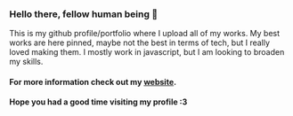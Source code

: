 ### Hello there, fellow human being 👋
This is my github profile/portfolio where I upload all of my works.
My best works are here pinned, maybe not the best in terms of tech, but I really loved making them.
I mostly work in javascript, but I am looking to broaden my skills.
#### For more information check out my [website](https://koneko.rocks).

#### Hope you had a good time visiting my profile :3





<!--
**thekoneko/thekoneko** is a ✨ _special_ ✨ repository because its `README.md` (this file) appears on your GitHub profile.

Here are some ideas to get you started:
And my [nertivia server.](https://nertivia.tk/invites/doTPrA) (unrelated)
- 🔭 I’m currently working on ...
- 🌱 I’m currently learning ...
- 👯 I’m looking to collaborate on ...
- 🤔 I’m looking for help with ...
- 💬 Ask me about ...
- 📫 How to reach me: ...
- 😄 Pronouns: ...
- ⚡ Fun fact: ...
-->
